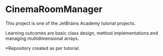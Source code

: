 # CinemaRoomManager
This project is one of the JetBrains Academy tutorial projects.

Learning outcomes are basic class design, method implementations and managing multidimensional arrays.

*Repository created as per tutorial.

